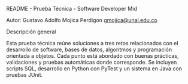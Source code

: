 README - Prueba Técnica - Software Developer Mid

Autor:
Gustavo Adolfo Mojica Perdigon
gmojica@unal.edu.co

Descripción general

Esta prueba técnica reúne soluciones a tres retos relacionados con el desarrollo de software, bases de datos, algoritmos y programación orientada a objetos. Cada punto está abordado con buenas prácticas, validaciones y pruebas automáticas donde corresponde. Se incluyen scripts SQL, desarrollo en Python con PyTest y un sistema en Java con pruebas JUnit.
